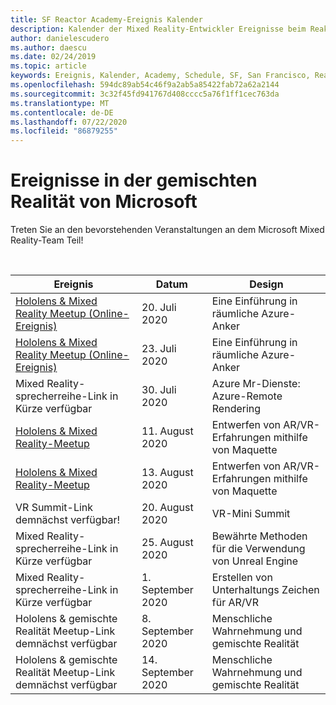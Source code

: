 ```yaml
---
title: SF Reactor Academy-Ereignis Kalender
description: Kalender der Mixed Reality-Entwickler Ereignisse beim Reaktor in San Francisco.
author: danielescudero
ms.author: daescu
ms.date: 02/24/2019
ms.topic: article
keywords: Ereignis, Kalender, Academy, Schedule, SF, San Francisco, Reaktor
ms.openlocfilehash: 594dc89ab54c46f9a2ab5a85422fab72a62a2144
ms.sourcegitcommit: 3c32f45fd941767d408cccc5a76f1ff1cec763da
ms.translationtype: MT
ms.contentlocale: de-DE
ms.lasthandoff: 07/22/2020
ms.locfileid: "86879255"
---
```

# <a name="microsoft-mixed-reality-events"></a>Ereignisse in der gemischten Realität von Microsoft

Treten Sie an den bevorstehenden Veranstaltungen an dem Microsoft Mixed Reality-Team Teil!

<br>

|Ereignis|Datum|Design|
|-------------|-------------|-----|
| [Hololens & Mixed Reality Meetup (Online-Ereignis)](https://www.meetup.com/hololens-mr/)| 20. Juli 2020|Eine Einführung in räumliche Azure-Anker|
| [Hololens & Mixed Reality Meetup (Online-Ereignis)](https://www.meetup.com/hololens-mr/)| 23. Juli 2020|Eine Einführung in räumliche Azure-Anker|
| Mixed Reality-sprecherreihe-Link in Kürze verfügbar|30. Juli 2020|Azure Mr-Dienste: Azure-Remote Rendering|
| [Hololens & Mixed Reality-Meetup](https://www.meetup.com/hololens-mr/)|11. August 2020|Entwerfen von AR/VR-Erfahrungen mithilfe von Maquette|
| [Hololens & Mixed Reality-Meetup](https://www.meetup.com/hololens-mr/)|13. August 2020|Entwerfen von AR/VR-Erfahrungen mithilfe von Maquette|
| VR Summit-Link demnächst verfügbar!|20. August 2020|VR-Mini Summit|
| Mixed Reality-sprecherreihe-Link in Kürze verfügbar|25. August 2020|Bewährte Methoden für die Verwendung von Unreal Engine|
| Mixed Reality-sprecherreihe-Link in Kürze verfügbar|1. September 2020|Erstellen von Unterhaltungs Zeichen für AR/VR|
| Hololens & gemischte Realität Meetup-Link demnächst verfügbar|8. September 2020|Menschliche Wahrnehmung und gemischte Realität|
| Hololens & gemischte Realität Meetup-Link demnächst verfügbar|14. September 2020|Menschliche Wahrnehmung und gemischte Realität|


